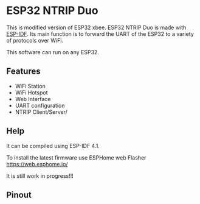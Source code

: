 # ESP32 NTRIP Duo
This is modified version of ESP32 xbee.
ESP32 NTRIP Duo is made with [ESP-IDF](https://github.com/espressif/esp-idf). Its main function is to forward the UART of the ESP32 to a variety of protocols over WiFi.

This software can run on any ESP32.

## Features
- WiFi Station
- WiFi Hotspot
- Web Interface
- UART configuration
- NTRIP Client/Server/


## Help
It can be compiled using ESP-IDF 4.1.

To install the latest firmware use ESPHome web Flasher https://web.esphome.io/

It is still work in progress!!!

## Pinout

